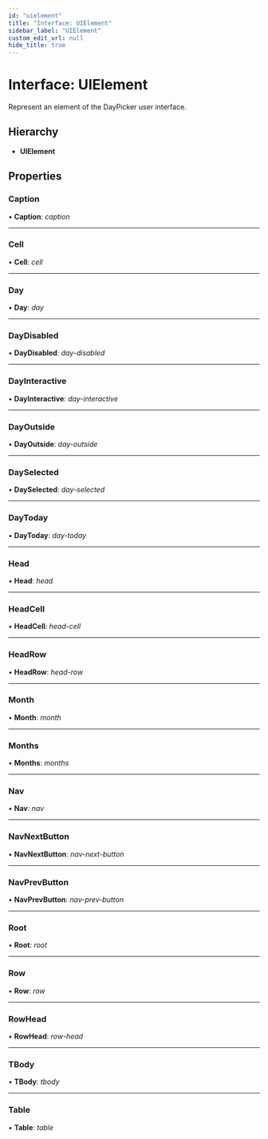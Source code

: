 ```yaml
---
id: "uielement"
title: "Interface: UIElement"
sidebar_label: "UIElement"
custom_edit_url: null
hide_title: true
---
```


# Interface: UIElement

Represent an element of the DayPicker user interface.

## Hierarchy

* **UIElement**

## Properties

### Caption

• **Caption**: *caption*

___

### Cell

• **Cell**: *cell*

___

### Day

• **Day**: *day*

___

### DayDisabled

• **DayDisabled**: *day-disabled*

___

### DayInteractive

• **DayInteractive**: *day-interactive*

___

### DayOutside

• **DayOutside**: *day-outside*

___

### DaySelected

• **DaySelected**: *day-selected*

___

### DayToday

• **DayToday**: *day-today*

___

### Head

• **Head**: *head*

___

### HeadCell

• **HeadCell**: *head-cell*

___

### HeadRow

• **HeadRow**: *head-row*

___

### Month

• **Month**: *month*

___

### Months

• **Months**: *months*

___

### Nav

• **Nav**: *nav*

___

### NavNextButton

• **NavNextButton**: *nav-next-button*

___

### NavPrevButton

• **NavPrevButton**: *nav-prev-button*

___

### Root

• **Root**: *root*

___

### Row

• **Row**: *row*

___

### RowHead

• **RowHead**: *row-head*

___

### TBody

• **TBody**: *tbody*

___

### Table

• **Table**: *table*
